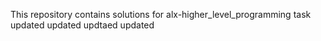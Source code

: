 This repository contains solutions for alx-higher_level_programming task
updated
updated
updtaed
updated
